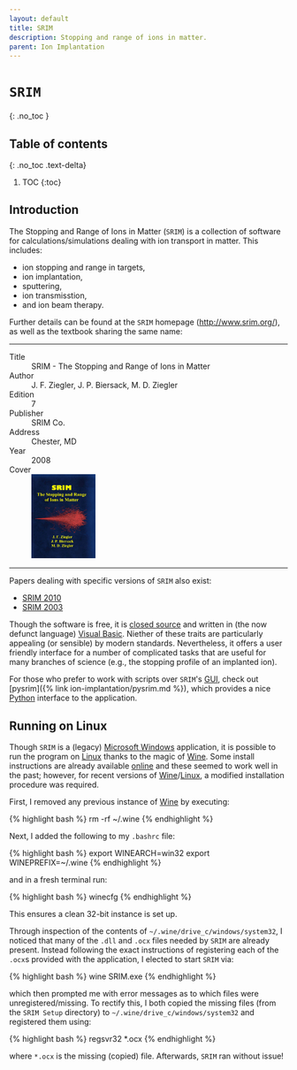 ```yaml
---
layout: default
title: SRIM
description: Stopping and range of ions in matter.
parent: Ion Implantation
---
```


# `SRIM`
{: .no_toc }

## Table of contents
{: .no_toc .text-delta}

1. TOC
{:toc}

## Introduction

The Stopping and Range of Ions in Matter (`SRIM`) is a collection of software
for calculations/simulations dealing with ion transport in matter.
This includes:

- ion stopping and range in targets,
- ion implantation,
- sputtering,
- ion transmisstion,
- and ion beam therapy.

Further details can be found at the `SRIM` homepage (<http://www.srim.org/>),
as well as the textbook sharing the same name:

---

<dl>
    <dt>Title</dt>
        <dd>SRIM - The Stopping and Range of Ions in Matter</dd>
    <dt>Author</dt>
        <dd>J. F. Ziegler, J. P. Biersack, M. D. Ziegler</dd>
    <dt>Edition</dt>
        <dd>7</dd>
    <dt>Publisher</dt>
        <dd>SRIM Co.</dd>
    <dt>Address</dt>
        <dd>Chester, MD</dd>
    <dt>Year</dt>
        <dd>2008</dd>
    <dt>Cover</dt>
        <dd><img src="/assets/images/srim_textbook_cover.jpg" alt="SRIM textbook" width="25%"></dd>
</dl>

---

Papers dealing with specific versions of `SRIM` also exist:

- [SRIM 2010](https://doi.org/10.1016/j.nimb.2010.02.091)
- [SRIM 2003](https://doi.org/10.1016/j.nimb.2004.01.208)

Though the software is free, it is [closed source] and written in
(the now defunct language) [Visual Basic].
Niether of these traits are particularly appealing
(or sensible) by modern standards.
Nevertheless,
it offers a user friendly interface for a number of
complicated tasks that are useful for many branches of science
(e.g., the stopping profile of an implanted ion).

For those who prefer to work with scripts over `SRIM`'s [GUI],
check out [pysrim]({% link ion-implantation/pysrim.md %}),
which provides a nice [Python] interface to the application.

## Running on Linux

Though `SRIM` is a (legacy) [Microsoft Windows] application,
it is possible to run the program on [Linux] thanks to the magic of [Wine].
Some install instructions are already available [online](https://appdb.winehq.org/objectManager.php?sClass=application&iId=5992) and these seemed to work well in the past;
however, for recent versions of [Wine]/[Linux], a modified installation procedure
was required.

First, I removed any previous instance of [Wine] by executing:

{% highlight bash %}
rm -rf ~/.wine
{% endhighlight %}

Next, I added the following to my `.bashrc` file:

{% highlight bash %}
export WINEARCH=win32
export WINEPREFIX=~/.wine
{% endhighlight %}

and in a fresh terminal run:

{% highlight bash %}
winecfg
{% endhighlight %}

This ensures a clean 32-bit instance is set up.

Through inspection of the contents of `~/.wine/drive_c/windows/system32`,
I noticed that many of the `.dll` and `.ocx` files needed by `SRIM` are already
present. Instead following the exact instructions of registering each of the
`.ocx`s provided with the application, I elected to start `SRIM` via:

{% highlight bash %}
wine SRIM.exe
{% endhighlight %}

which then prompted me with error messages as to which files were
unregistered/missing. To rectify this, I both copied the missing files
(from the `SRIM Setup` directory) to `~/.wine/drive_c/windows/system32` and
registered them using:

{% highlight bash %}
regsvr32 *.ocx
{% endhighlight %}

where `*.ocx` is the missing (copied) file.
Afterwards, `SRIM` ran without issue!

[closed source]: https://en.wikipedia.org/wiki/Proprietary_software
[Visual Basic]: https://en.wikipedia.org/wiki/Visual_Basic
[GUI]: https://en.wikipedia.org/wiki/Graphical_user_interface
[Python]: https://www.python.org/
[Microsoft Windows]: https://en.wikipedia.org/wiki/Microsoft_Windows
[Linux]: https://en.wikipedia.org/wiki/Linux
[Wine]: https://www.winehq.org/
